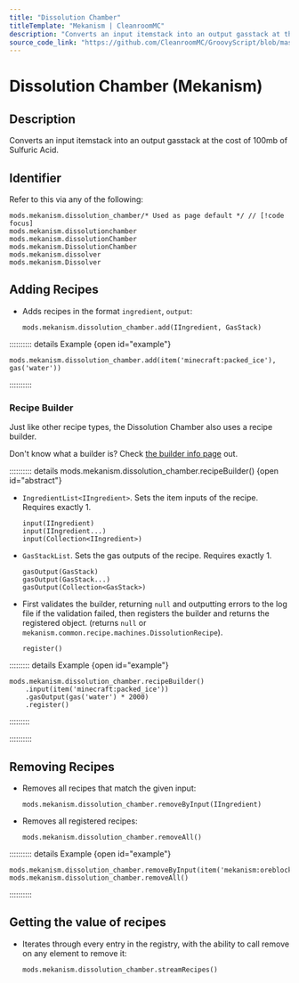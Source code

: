 ```yaml
---
title: "Dissolution Chamber"
titleTemplate: "Mekanism | CleanroomMC"
description: "Converts an input itemstack into an output gasstack at the cost of 100mb of Sulfuric Acid."
source_code_link: "https://github.com/CleanroomMC/GroovyScript/blob/master/src/main/java/com/cleanroommc/groovyscript/compat/mods/mekanism/DissolutionChamber.java"
---
```


# Dissolution Chamber (Mekanism)

## Description

Converts an input itemstack into an output gasstack at the cost of 100mb of Sulfuric Acid.

## Identifier

Refer to this via any of the following:

```groovy:no-line-numbers {1}
mods.mekanism.dissolution_chamber/* Used as page default */ // [!code focus]
mods.mekanism.dissolutionchamber
mods.mekanism.dissolutionChamber
mods.mekanism.DissolutionChamber
mods.mekanism.dissolver
mods.mekanism.Dissolver
```


## Adding Recipes

- Adds recipes in the format `ingredient`, `output`:

    ```groovy:no-line-numbers
    mods.mekanism.dissolution_chamber.add(IIngredient, GasStack)
    ```

:::::::::: details Example {open id="example"}
```groovy:no-line-numbers
mods.mekanism.dissolution_chamber.add(item('minecraft:packed_ice'), gas('water'))
```

::::::::::

### Recipe Builder

Just like other recipe types, the Dissolution Chamber also uses a recipe builder.

Don't know what a builder is? Check [the builder info page](../../../groovy/builder.md) out.

:::::::::: details mods.mekanism.dissolution_chamber.recipeBuilder() {open id="abstract"}
- `IngredientList<IIngredient>`. Sets the item inputs of the recipe. Requires exactly 1.

    ```groovy:no-line-numbers
    input(IIngredient)
    input(IIngredient...)
    input(Collection<IIngredient>)
    ```

- `GasStackList`. Sets the gas outputs of the recipe. Requires exactly 1.

    ```groovy:no-line-numbers
    gasOutput(GasStack)
    gasOutput(GasStack...)
    gasOutput(Collection<GasStack>)
    ```

- First validates the builder, returning `null` and outputting errors to the log file if the validation failed, then registers the builder and returns the registered object. (returns `null` or `mekanism.common.recipe.machines.DissolutionRecipe`).

    ```groovy:no-line-numbers
    register()
    ```

::::::::: details Example {open id="example"}
```groovy:no-line-numbers
mods.mekanism.dissolution_chamber.recipeBuilder()
    .input(item('minecraft:packed_ice'))
    .gasOutput(gas('water') * 2000)
    .register()
```

:::::::::

::::::::::

## Removing Recipes

- Removes all recipes that match the given input:

    ```groovy:no-line-numbers
    mods.mekanism.dissolution_chamber.removeByInput(IIngredient)
    ```

- Removes all registered recipes:

    ```groovy:no-line-numbers
    mods.mekanism.dissolution_chamber.removeAll()
    ```

:::::::::: details Example {open id="example"}
```groovy:no-line-numbers
mods.mekanism.dissolution_chamber.removeByInput(item('mekanism:oreblock:0'))
mods.mekanism.dissolution_chamber.removeAll()
```

::::::::::

## Getting the value of recipes

- Iterates through every entry in the registry, with the ability to call remove on any element to remove it:

    ```groovy:no-line-numbers
    mods.mekanism.dissolution_chamber.streamRecipes()
    ```
